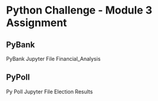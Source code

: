 # Python Challenge - Module 3 Assignment

## PyBank
PyBank Jupyter File
Financial_Analysis

## PyPoll
Py Poll Jupyter File
Election Results








